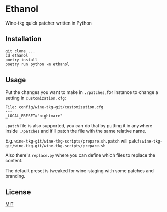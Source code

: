 # Ethanol

Wine-tkg quick patcher written in Python

## Installation

```
git clone ...
cd ethanol
poetry install
poetry run python -m ethanol
```

## Usage

Put the changes you want to make in `./patches`, for instance to change a setting in `customization.cfg`:
```
File: config/wine-tkg-git/customization.cfg
---
_LOCAL_PRESET="nightmare"
```

`.patch` file is also supported, you can do that by putting it in anywhere inside `./patches` and it'll patch the file 
with the same relative name. 

E.g. `wine-tkg-git/wine-tkg-scripts/prepare.sh.patch` will patch `wine-tkg-git/wine-tkg-git/wine-tkg-scripts/prepare.sh`

Also there's `replace.py` where you can define which files to replace the content.

The default preset is tweaked for wine-staging with some patches and branding.

## License

[MIT](./LIECNSE)
